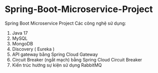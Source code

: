# Spring-Boot-Microservice-Project
Spring Boot Microservice Project 
  Các công nghệ sử dụng: 
1. Java 17
2. MySQL 
3. MongoDB
4. Discovery ( Eureka )
5. API gateway bằng Spring Cloud Gateway 
6. Circuit Breaker (ngắt mạch) bằng Spring Cloud Circuit Breaker
7. Kiến trúc hướng sự kiện sử dụng RabbitMQ
